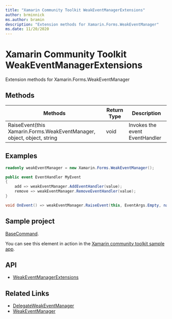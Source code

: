 ```yaml
---
title: "Xamarin Community Toolkit WeakEventManagerExtensions"
author: brminnick
ms.author: bramin
description: "Extension methods for Xamarin.Forms.WeakEventManager"
ms.date: 11/20/2020
---
```


# Xamarin Community Toolkit WeakEventManagerExtensions

Extension methods for Xamarin.Forms.WeakEventManager

## Methods

| Methods | Return Type | Description |
| -- | -- | -- |
| RaiseEvent(this Xamarin.Forms.WeakEventManager, object, object, string | void | Invokes the event EventHandler |

## Examples

```csharp
readonly weakEventManager = new Xamarin.Forms.WeakEventManager();

public event EventHandler MyEvent
{
    add => weakEventManager.AddEventHandler(value);
    remove => weakEventManager.RemoveEventHandler(value);
}

void OnEvent() => weakEventManager.RaiseEvent(this, EventArgs.Empty, nameof(MyEvent));
```

## Sample project

[BaseCommand](https://github.com/xamarin/XamarinCommunityToolkit/blob/main/src/CommunityToolkit/Xamarin.CommunityToolkit.Sample/ObjectModel/BaseCommand.shared.cs). 

You can see this element in action in the [Xamarin community toolkit sample app](https://github.com/xamarin/XamarinCommunityToolkit/tree/main/XamarinCommunityToolkitSample).

## API 

- [WeakEventManagerExtensions](https://github.com/xamarin/XamarinCommunityToolkit/blob/main/src/CommunityToolkit/Xamarin.CommunityToolkit/Helpers/WeakEventManager.shared.cs)

## Related Links

- [DelegateWeakEventManager](./delegateweakeventmanager.md)
- [WeakEventManager<T>](./weakeventmanagert.md)